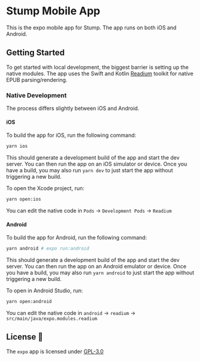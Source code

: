 # Stump Mobile App

This is the expo mobile app for Stump. The app runs on both iOS and Android.

## Getting Started

To get started with local development, the biggest barrier is setting up the native modules. The app uses the Swift and Kotlin [Readium](https://github.com/readium/mobile) toolkit for native EPUB parsing/rendering.

### Native Development

The process differs slightly between iOS and Android.

#### iOS

To build the app for iOS, run the following command:

```bash
yarn ios
```

This should generate a development build of the app and start the dev server. You can then run the app on an iOS simulator or device. Once you have a build, you may also run `yarn dev` to just start the app without triggering a new build.

To open the Xcode project, run:

```bash
yarn open:ios
```

You can edit the native code in `Pods` -> `Development Pods` -> `Readium`

#### Android

To build the app for Android, run the following command:

```bash
yarn android # expo run:android
```

This should generate a development build of the app and start the dev server. You can then run the app on an Android emulator or device. Once you have a build, you may also run `yarn android` to just start the app without triggering a new build.

To open in Android Studio, run:

```bash
yarn open:android
```

You can edit the native code in `android` -> `readium` -> `src/main/java/expo.modules.readium`

## License 📝

The `expo` app is licensed under [GPL-3.0](https://www.gnu.org/licenses/gpl-3.0.html)
